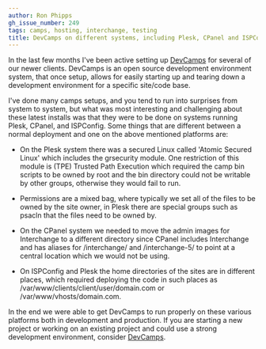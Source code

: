 ```yaml
---
author: Ron Phipps
gh_issue_number: 249
tags: camps, hosting, interchange, testing
title: DevCamps on different systems, including Plesk, CPanel and ISPConfig
---
```




In the last few months I've been active setting up [DevCamps](http://www.devcamps.org) for several of our newer clients.  DevCamps is an open source development environment system, that once setup, allows for easily starting up and tearing down a development environment for a specific site/code base.

I've done many camps setups, and you tend to run into surprises from system to system, but what was most interesting and challenging about these latest installs was that they were to be done on systems running Plesk, CPanel, and ISPConfig.  Some things that are different between a normal deployment and one on the above mentioned platforms are:

- On the Plesk system there was a secured Linux called 'Atomic Secured Linux' which includes the grsecurity module.  One restriction of this module is (TPE) Trusted Path Execution which required the camp bin scripts to be owned by root and the bin directory could not be writable by other groups, otherwise they would fail to run.

- Permissions are a mixed bag, where typically we set all of the files to be owned by the site owner, in Plesk there are special groups such as psacln that the files need to be owned by.

- On the CPanel system we needed to move the admin images for Interchange to a different directory since CPanel includes Interchange and has aliases for /interchange/ and /interchange-5/ to point at a central location which we would not be using.

- On ISPConfig and Plesk the home directories of the sites are in different places, which required deploying the code in such places as /var/www/clients/client/user/domain.com or /var/www/vhosts/domain.com.

In the end we were able to get DevCamps to run properly on these various platforms both in development and production.  If you are starting a new project or working on an existing project and could use a strong development environment, consider [DevCamps](http://www.devcamps.org).


